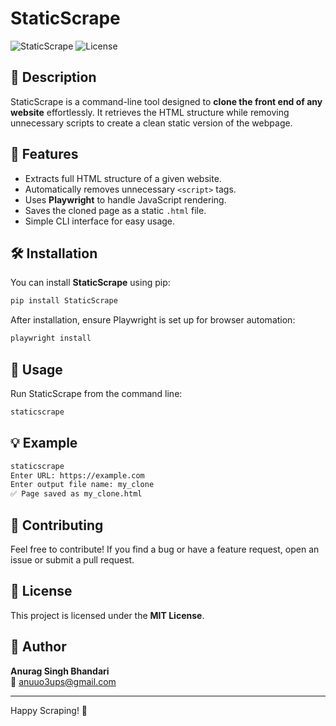 # StaticScrape

![StaticScrape](https://img.shields.io/badge/version-0.2.1-blue.svg)
![License](https://img.shields.io/badge/license-MIT-green.svg)

## 📌 Description
StaticScrape is a command-line tool designed to **clone the front end of any website** effortlessly. It retrieves the HTML structure while removing unnecessary scripts to create a clean static version of the webpage.

## 🚀 Features
- Extracts full HTML structure of a given website.
- Automatically removes unnecessary `<script>` tags.
- Uses **Playwright** to handle JavaScript rendering.
- Saves the cloned page as a static `.html` file.
- Simple CLI interface for easy usage.

## 🛠 Installation
You can install **StaticScrape** using pip:
```sh
pip install StaticScrape
```
After installation, ensure Playwright is set up for browser automation:
```sh
playwright install
```

## 📝 Usage
Run StaticScrape from the command line:
```sh
staticscrape
```

## 💡 Example
```sh
staticscrape
Enter URL: https://example.com
Enter output file name: my_clone
✅ Page saved as my_clone.html
```

## 🤝 Contributing
Feel free to contribute! If you find a bug or have a feature request, open an issue or submit a pull request.

## 📜 License
This project is licensed under the **MIT License**.

## 👤 Author
**Anurag Singh Bhandari**  
📧 anuuo3ups@gmail.com  

---

Happy Scraping! 🚀

